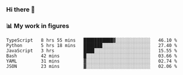 ### Hi there 👋

### 📊 My work in figures

<!--START_SECTION:waka-->

```text
TypeScript   8 hrs 55 mins   ███████████▓░░░░░░░░░░░░░   46.10 %
Python       5 hrs 18 mins   ███████░░░░░░░░░░░░░░░░░░   27.40 %
JavaScript   3 hrs           ████░░░░░░░░░░░░░░░░░░░░░   15.55 %
Bash         42 mins         █░░░░░░░░░░░░░░░░░░░░░░░░   03.66 %
YAML         31 mins         ▓░░░░░░░░░░░░░░░░░░░░░░░░   02.74 %
JSON         23 mins         ▓░░░░░░░░░░░░░░░░░░░░░░░░   02.06 %
```

<!--END_SECTION:waka-->
